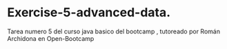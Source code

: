 # Exercise-5-advanced-data.
Tarea numero 5 del curso java basico del bootcamp , tutoreado por  Román Archidona en Open-Bootcamp 
